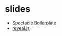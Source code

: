 # slides

* [Spectacle Boilerplate](https://github.com/FormidableLabs/spectacle-boilerplate)
* [reveal.js](https://github.com/hakimel/reveal.js/)